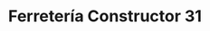 ---
title: "Ferretería Constructor 31"
url: /el-bosque/ferreteria-constructor-31/
shop: hágalo usted mismo
---